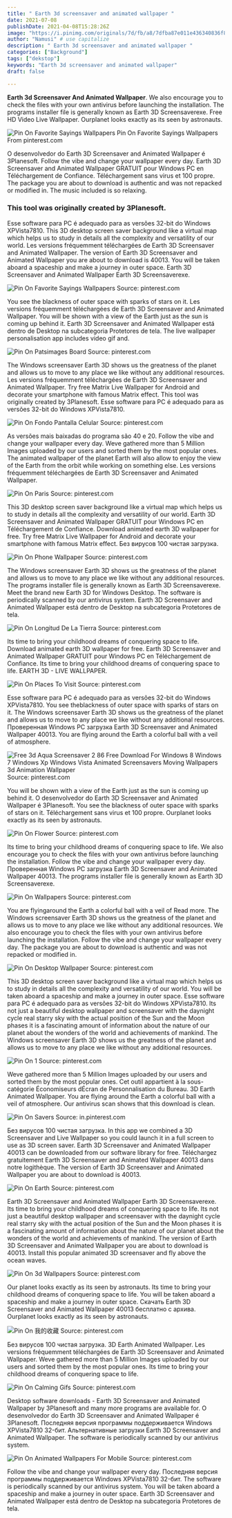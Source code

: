 ```yaml
---
title: " Earth 3d screensaver and animated wallpaper "
date: 2021-07-08
publishDate: 2021-04-08T15:28:26Z
image: "https://i.pinimg.com/originals/7d/fb/a8/7dfba87e011e436340836f89e86fb613.jpg"
author: "Namusi" # use capitalize
description: " Earth 3d screensaver and animated wallpaper "
categories: ["Background"]
tags: ["dekstop"]
keywords: "Earth 3d screensaver and animated wallpaper"
draft: false

---
```



**Earth 3d Screensaver And Animated Wallpaper**. We also encourage you to check the files with your own antivirus before launching the installation. The programs installer file is generally known as Earth 3D Screensaverexe. Free HD Video Live Wallpaper. Ourplanet looks exactly as its seen by astronauts.

![Pin On Favorite Sayings Wallpapers](https://i.pinimg.com/originals/a5/6b/be/a56bbee3f31b0564d3a6a643a80f97fc.jpg "Pin On Favorite Sayings Wallpapers")
Pin On Favorite Sayings Wallpapers From pinterest.com


O desenvolvedor do Earth 3D Screensaver and Animated Wallpaper é 3Planesoft. Follow the vibe and change your wallpaper every day. Earth 3D Screensaver and Animated Wallpaper GRATUIT pour Windows PC en Téléchargement de Confiance. Téléchargement sans virus et 100 propre. The package you are about to download is authentic and was not repacked or modified in. The music included is so relaxing.

### This tool was originally created by 3Planesoft.

Esse software para PC é adequado para as versões 32-bit do Windows XPVista7810. This 3D desktop screen saver background like a virtual map which helps us to study in details all the complexity and versatility of our world. Les versions fréquemment téléchargées de Earth 3D Screensaver and Animated Wallpaper. The version of Earth 3D Screensaver and Animated Wallpaper you are about to download is 40013. You will be taken aboard a spaceship and make a journey in outer space. Earth 3D Screensaver and Animated Wallpaper Earth 3D Screensaverexe.


![Pin On Favorite Sayings Wallpapers](https://i.pinimg.com/originals/a5/6b/be/a56bbee3f31b0564d3a6a643a80f97fc.jpg "Pin On Favorite Sayings Wallpapers")
Source: pinterest.com

You see the blackness of outer space with sparks of stars on it. Les versions fréquemment téléchargées de Earth 3D Screensaver and Animated Wallpaper. You will be shown with a view of the Earth just as the sun is coming up behind it. Earth 3D Screensaver and Animated Wallpaper está dentro de Desktop na subcategoria Protetores de tela. The live wallpaper personalisation app includes video gif and.

![Pin On Patsimages Board](https://i.pinimg.com/originals/35/97/28/359728b497d0848e2df6c5337d5cba98.jpg "Pin On Patsimages Board")
Source: pinterest.com

The Windows screensaver Earth 3D shows us the greatness of the planet and allows us to move to any place we like without any additional resources. Les versions fréquemment téléchargées de Earth 3D Screensaver and Animated Wallpaper. Try free Matrix Live Wallpaper for Android and decorate your smartphone with famous Matrix effect. This tool was originally created by 3Planesoft. Esse software para PC é adequado para as versões 32-bit do Windows XPVista7810.

![Pin On Fondo Pantalla Celular](https://i.pinimg.com/236x/d9/cd/fc/d9cdfc4d6bc1e1b19c98ca7292f2f406.jpg "Pin On Fondo Pantalla Celular")
Source: pinterest.com

As versões mais baixadas do programa são 40 e 20. Follow the vibe and change your wallpaper every day. Weve gathered more than 5 Million Images uploaded by our users and sorted them by the most popular ones. The animated wallpaper of the planet Earth will also allow to enjoy the view of the Earth from the orbit while working on something else. Les versions fréquemment téléchargées de Earth 3D Screensaver and Animated Wallpaper.

![Pin On Paris](https://i.pinimg.com/236x/1c/56/bf/1c56bfbbbe6ad07965c04ea4819adac7--d-desktop-wallpaper-free-animated-wallpaper.jpg "Pin On Paris")
Source: pinterest.com

This 3D desktop screen saver background like a virtual map which helps us to study in details all the complexity and versatility of our world. Earth 3D Screensaver and Animated Wallpaper GRATUIT pour Windows PC en Téléchargement de Confiance. Download animated earth 3D wallpaper for free. Try free Matrix Live Wallpaper for Android and decorate your smartphone with famous Matrix effect. Без вирусов 100 чистая загрузка.

![Pin On Phone Wallpaper](https://i.pinimg.com/564x/12/04/9a/12049a363f548db1621c2b8d8bdb546d.jpg "Pin On Phone Wallpaper")
Source: pinterest.com

The Windows screensaver Earth 3D shows us the greatness of the planet and allows us to move to any place we like without any additional resources. The programs installer file is generally known as Earth 3D Screensaverexe. Meet the brand new Earth 3D for Windows Desktop. The software is periodically scanned by our antivirus system. Earth 3D Screensaver and Animated Wallpaper está dentro de Desktop na subcategoria Protetores de tela.

![Pin On Longitud De La Tierra](https://i.pinimg.com/originals/de/0e/1a/de0e1a0b80d91d586c77b599678a4a47.gif "Pin On Longitud De La Tierra")
Source: pinterest.com

Its time to bring your childhood dreams of conquering space to life. Download animated earth 3D wallpaper for free. Earth 3D Screensaver and Animated Wallpaper GRATUIT pour Windows PC en Téléchargement de Confiance. Its time to bring your childhood dreams of conquering space to life. EARTH 3D - LIVE WALLPAPER.

![Pin On Places To Visit](https://i.pinimg.com/originals/d0/99/46/d099461f0a53ef7f0646651590bd003c.jpg "Pin On Places To Visit")
Source: pinterest.com

Esse software para PC é adequado para as versões 32-bit do Windows XPVista7810. You see theblackness of outer space with sparks of stars on it. The Windows screensaver Earth 3D shows us the greatness of the planet and allows us to move to any place we like without any additional resources. Проверенная Windows PC загрузка Earth 3D Screensaver and Animated Wallpaper 40013. You are flying around the Earth a colorful ball with a veil of atmosphere.

![Free 3d Aqua Screensaver 2 86 Free Download For Windows 8 Windows 7 Windows Xp Windows Vista Animated Screensavers Moving Wallpapers 3d Animation Wallpaper](https://i.pinimg.com/originals/72/7c/00/727c006466e380690aeaaea92e3dfe44.jpg "Free 3d Aqua Screensaver 2 86 Free Download For Windows 8 Windows 7 Windows Xp Windows Vista Animated Screensavers Moving Wallpapers 3d Animation Wallpaper")
Source: pinterest.com

You will be shown with a view of the Earth just as the sun is coming up behind it. O desenvolvedor do Earth 3D Screensaver and Animated Wallpaper é 3Planesoft. You see the blackness of outer space with sparks of stars on it. Téléchargement sans virus et 100 propre. Ourplanet looks exactly as its seen by astronauts.

![Pin On Flower](https://i.pinimg.com/originals/fc/c6/0a/fcc60a6044f5ea1b7d16025b951ca307.gif "Pin On Flower")
Source: pinterest.com

Its time to bring your childhood dreams of conquering space to life. We also encourage you to check the files with your own antivirus before launching the installation. Follow the vibe and change your wallpaper every day. Проверенная Windows PC загрузка Earth 3D Screensaver and Animated Wallpaper 40013. The programs installer file is generally known as Earth 3D Screensaverexe.

![Pin On Wallpapers](https://i.pinimg.com/originals/c4/83/c3/c483c3bd001196ab15224e4ba6fc4f80.jpg "Pin On Wallpapers")
Source: pinterest.com

You are flyingaround the Earth a colorful ball with a veil of Read more. The Windows screensaver Earth 3D shows us the greatness of the planet and allows us to move to any place we like without any additional resources. We also encourage you to check the files with your own antivirus before launching the installation. Follow the vibe and change your wallpaper every day. The package you are about to download is authentic and was not repacked or modified in.

![Pin On Desktop Wallpaper](https://i.pinimg.com/736x/dc/85/10/dc851093ee79e25d897b38a5ae744f54.jpg "Pin On Desktop Wallpaper")
Source: pinterest.com

This 3D desktop screen saver background like a virtual map which helps us to study in details all the complexity and versatility of our world. You will be taken aboard a spaceship and make a journey in outer space. Esse software para PC é adequado para as versões 32-bit do Windows XPVista7810. Its not just a beautiful desktop wallpaper and screensaver with the daynight cycle real starry sky with the actual position of the Sun and the Moon phases it is a fascinating amount of information about the nature of our planet about the wonders of the world and achievements of mankind. The Windows screensaver Earth 3D shows us the greatness of the planet and allows us to move to any place we like without any additional resources.

![Pin On 1](https://i.pinimg.com/originals/ea/c4/c1/eac4c17d95e0b1a2db713fcd970b83d3.jpg "Pin On 1")
Source: pinterest.com

Weve gathered more than 5 Million Images uploaded by our users and sorted them by the most popular ones. Cet outil appartient à la sous-catégorie Économiseurs dÉcran de Personnalisation du Bureau. 3D Earth Animated Wallpaper. You are flying around the Earth a colorful ball with a veil of atmosphere. Our antivirus scan shows that this download is clean.

![Pin On Savers](https://i.pinimg.com/originals/10/50/0f/10500fc779bf89e71686ef3871a00980.jpg "Pin On Savers")
Source: in.pinterest.com

Без вирусов 100 чистая загрузка. In this app we combined a 3D Screensaver and Live Wallpaper so you could launch it in a full screen to use as 3D screen saver. Earth 3D Screensaver and Animated Wallpaper 40013 can be downloaded from our software library for free. Téléchargez gratuitement Earth 3D Screensaver and Animated Wallpaper 40013 dans notre logithèque. The version of Earth 3D Screensaver and Animated Wallpaper you are about to download is 40013.

![Pin On Earth](https://i.pinimg.com/originals/ec/24/32/ec24325040161c2e5454d67fd02e7ce0.jpg "Pin On Earth")
Source: pinterest.com

Earth 3D Screensaver and Animated Wallpaper Earth 3D Screensaverexe. Its time to bring your childhood dreams of conquering space to life. Its not just a beautiful desktop wallpaper and screensaver with the daynight cycle real starry sky with the actual position of the Sun and the Moon phases it is a fascinating amount of information about the nature of our planet about the wonders of the world and achievements of mankind. The version of Earth 3D Screensaver and Animated Wallpaper you are about to download is 40013. Install this popular animated 3D screensaver and fly above the ocean waves.

![Pin On 3d Wallpapers](https://i.pinimg.com/originals/7c/81/de/7c81de01c4c4a487f89a401672df8095.jpg "Pin On 3d Wallpapers")
Source: pinterest.com

Our planet looks exactly as its seen by astronauts. Its time to bring your childhood dreams of conquering space to life. You will be taken aboard a spaceship and make a journey in outer space. Скачать Earth 3D Screensaver and Animated Wallpaper 40013 бесплатно с архива. Ourplanet looks exactly as its seen by astronauts.

![Pin On 我的收藏](https://i.pinimg.com/originals/43/a0/02/43a002981a44f50304c82732d5cfb530.jpg "Pin On 我的收藏")
Source: pinterest.com

Без вирусов 100 чистая загрузка. 3D Earth Animated Wallpaper. Les versions fréquemment téléchargées de Earth 3D Screensaver and Animated Wallpaper. Weve gathered more than 5 Million Images uploaded by our users and sorted them by the most popular ones. Its time to bring your childhood dreams of conquering space to life.

![Pin On Calming Gifs](https://i.pinimg.com/originals/72/62/07/7262074266743c7c1c57b0377b4699f7.gif "Pin On Calming Gifs")
Source: pinterest.com

Desktop software downloads - Earth 3D Screensaver and Animated Wallpaper by 3Planesoft and many more programs are available for. O desenvolvedor do Earth 3D Screensaver and Animated Wallpaper é 3Planesoft. Последняя версия программы поддерживается Windows XPVista7810 32-бит. Альтернативные загрузки Earth 3D Screensaver and Animated Wallpaper. The software is periodically scanned by our antivirus system.

![Pin On Animated Wallpapers For Mobile](https://i.pinimg.com/originals/7d/fb/a8/7dfba87e011e436340836f89e86fb613.jpg "Pin On Animated Wallpapers For Mobile")
Source: pinterest.com

Follow the vibe and change your wallpaper every day. Последняя версия программы поддерживается Windows XPVista7810 32-бит. The software is periodically scanned by our antivirus system. You will be taken aboard a spaceship and make a journey in outer space. Earth 3D Screensaver and Animated Wallpaper está dentro de Desktop na subcategoria Protetores de tela.

